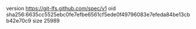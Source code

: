version https://git-lfs.github.com/spec/v1
oid sha256:6635cc5525ebc0fe7efbe6561cf5ede0f49796083e7efeda84be13cbb42e70c9
size 25989
